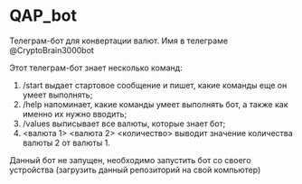 # QAP_bot
Телеграм-бот для конвертации валют.
Имя в телеграме @CryptoBrain3000bot

Этот телеграм-бот знает несколько команд:
1. /start выдает стартовое сообщение и пишет, какие команды еще он умеет выполнять;
2. /help напоминает, какие команды умеет выполнять бот, а также как именно их нужно вводить;
3. /values выписывает все валюты, которые знает бот;
4. <валюта 1> <валюта 2> <количество> выводит значение количества валюты 2 от валюты 1.

Данный бот не запущен, необходимо запустить бот со своего устройства (загрузить данный репозиторий на свой компьютер)